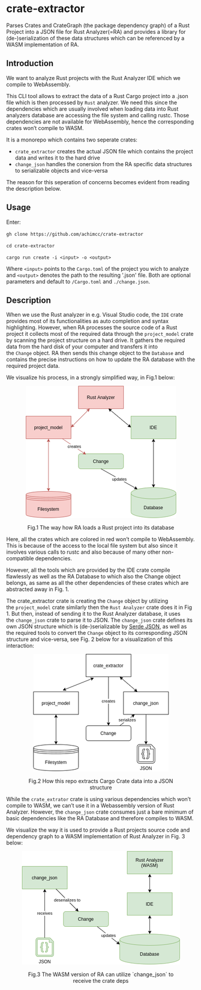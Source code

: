 # crate-extractor

Parses Crates and CrateGraph (the package dependency graph) of a Rust Project into a JSON file for Rust Analyzer(=RA) and provides a library for (de-)serialization of these data structures which can be referenced by a WASM implementation of RA.

## Introduction

We want to analyze Rust projects with the Rust Analyzer IDE which we compile to WebAssembly.

This CLI tool allows to extract the data of a Rust Cargo project into a .json file which is then processed by `Rust` analyzer. We need this since the dependencies which are usually involved when loading data into Rust analyzers database are accessing the file system and calling rustc. Those dependencies are not available for WebAssembly, hence the corresponding crates won’t compile to WASM.

It is a monorepo which contains two seperate crates:

- `crate_extractor` creates the actual JSON file which contains the project data and writes it to the hard drive
- `change_json` handles the conersion from the RA specific data structures to serializable objects and vice-versa

The reason for this seperation of concerns becomes evident from reading the description below.

## Usage

Enter:

`gh clone https://github.com/achimcc/crate-extractor`

`cd crate-extractor`

`cargo run create -i <input> -o <output>`

Where `<input>` points to the `Cargo.toml` of the project you wich to analyze and `<output>` denotes the path to the resulting '.json' file. Both are optional parameters and default to `/Cargo.toml` and `./change.json`.

## Description

When we use the Rust analyzer in e.g. Visual Studio code, the `IDE` crate provides most of its functionalities as auto completion and syntax highlighting. However, when RA processes the source code of a Rust project it collects most of the required data through the `project_model` crate by scanning the project structure on a hard drive. It gathers the required data from the hard disk of your computer and transfers it into the `Change` object. RA then sends this change object to the `Database` and contains the precise instructions on how to update the RA database with the required project data.

We visualize his process, in a strongly simplified way, in Fig.1 below:

<figure>
<p align="center">
  <img src="assets/architecture1.png" alt="Rust Analyzer">
  <figcaption><p align="center">Fig.1 The way how RA loads a  Rust project into its database</p></figcaption>
  </p>
</figure>

Here, all the crates which are colored in red won’t compile to WebAssembly. This is because of the access to the local file system but also since it involves various calls to rustc and also because of many other non-compatible dependencies.

However, all the tools which are provided by the IDE crate compile flawlessly as well as the RA Database to which also the Change object belongs, as same as all the other dependencies of these crates which are abstracted away in Fig. 1.

The crate_extractor crate is creating the `Change` object by utilizing the `project_model` crate similarly then the `Rust Analyzer` crate does it in Fig 1. But then, instead of sending it to the Rust Analyzer database, it uses the `change_json` crate to parse it to JSON. The `change_json` crate defines its own JSON structure which is (de-)serializable by [Serde JSON](https://github.com/serde-rs/json), as well as the required tools to convert the `Change` object to its corresponding JSON structure and vice-versa, see Fig. 2 below for a visualization of this interaction:

<figure>
<p align="center">
  <img src="assets/architecture2.png" alt="Cli Tool">
  <figcaption><p align="center">Fig.2 How this repo extracts Cargo Crate data into a JSON structure</p></figcaption>
  </p>
</figure>

While the `crate_extrator` crate is using various dependencies which won’t compile to WASM, we can’t use it in a Webassembly version of Rust Analyzer. However, the `change_json` crate consumes just a bare minimum of basic dependencies like the RA Database and therefore compiles to WASM.

We visualize the way it is used to provide a Rust projects source code and dependency graph to a WASM implementation of Rust Analyzer in Fig. 3 below:

<figure>
<p align="center">
  <img src="assets/architecture3.png" alt="WASM Setup for RA">
  <figcaption><p align="center">Fig.3 The WASM version of RA can utilize `change_json` to receive the crate deps</p></figcaption>
  </p>
</figure>
